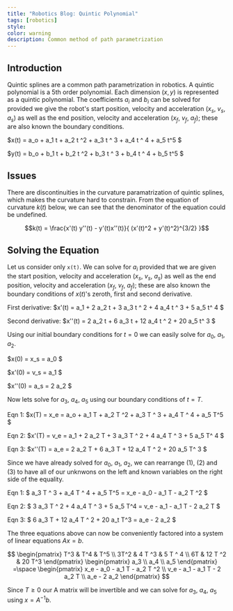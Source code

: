 ```yaml
---
title: "Robotics Blog: Quintic Polynomial"
tags: [robotics]
style:
color: warning
description: Common method of path parametrization
---
```


## Introduction
Quintic splines are a common path parametrization in robotics. A quintic polynomial is a 5th order polynomial. Each dimension $(x, y)$ is represented as a quintic polynomial. The coefficients $a_i$ and $b_i$ can be solved for provided we give the robot's start position, velocity and acceleration ($x_s$, $v_s$, $a_s$) as well as the end position, velocity and acceleration ($x_f$, $v_f$, $a_f$); these are also known the boundary conditions.

$x(t) = a_o + a_1 t + a_2 t ^2 + a_3 t ^ 3 + a_4 t ^ 4 + a_5 t^5   $

$y(t) = b_o + b_1 t + b_2 t ^2 + b_3 t ^ 3 + b_4 t ^ 4 + b_5 t^5   $

## Issues
There are discontinuities in the curvature paramatrization of quintic splines, which makes the curvature hard to constrain. From the equation of curvature $k(t)$ below, we can see that the denominator of the equation could be undefined.

$$k(t) = \frac{x'(t) y''(t) - y'(t)x''(t)}{ (x'(t)^2 + y'(t)^2)^{3/2}  }$$

## Solving the Equation
Let us consider only `x(t)`. We can solve for $a_i$ provided that we are given the start position, velocity and acceleration ($x_s$, $v_s$, $a_s$) as well as the end position, velocity and acceleration ($x_f$, $v_f$, $a_f$); these are also known the boundary conditions of $x(t)$'s zeroth, first and second derivative.

First derivative:
$x'(t) = a_1 + 2 a_2 t  + 3 a_3 t ^ 2 + 4 a_4 t ^ 3 + 5 a_5 t^ 4   $

Second derivative:
$x''(t) = 2 a_2 t  +  6 a_3 t + 12 a_4 t ^ 2 + 20 a_5 t^ 3    $

Using our initial boundary conditions for $t = 0$ we can easily solve for $a_0$, $a_1$, $a_2$.

$x(0) = x_s = a_0 $

$x'(0) = v_s = a_1 $

$x''(0) = a_s = 2 a_2 $

Now lets solve for $a_3$, $a_4$, $a_5$ using our boundary conditions of $t = T$.

Eqn 1:  $x(T) = x_e = a_o + a_1 T + a_2 T ^2 + a_3 T ^ 3 + a_4 T ^ 4 + a_5 T^5   $

Eqn 2: $x'(T) = v_e = a_1 + 2 a_2 T  + 3 a_3 T ^ 2 + 4 a_4 T ^ 3 + 5 a_5 T^ 4   $

Eqn 3: $x''(T) = a_e = 2 a_2 T  +  6 a_3 T + 12 a_4 T ^ 2 + 20 a_5 T^ 3    $

Since we have already solved for $a_0$, $a_1$, $a_2$, we can rearrange (1), (2) and (3) to have all of our unknwons on the left and known variables on the right side of the equality.

Eqn 1:  $ a_3 T ^ 3 + a_4 T ^ 4 + a_5 T^5  = x_e - a_0 - a_1 T - a_2 T ^2  $

Eqn 2:  $ 3 a_3 T ^ 2 + 4 a_4 T ^ 3 + 5 a_5 T^4  = v_e - a_1 - a_1 T - 2 a_2 T $

Eqn 3:  $ 6 a_3 T + 12 a_4 T ^ 2 + 20 a_t T^3 = a_e - 2 a_2 $

The three equations above can now be conveniently factored into a system of linear equations $Ax=b$.

$$
\begin{pmatrix}
T^3 & T^4 & T^5 \\
3T^2 & 4 T ^3 & 5 T ^ 4 \\
6T & 12 T ^2 & 20 T^3
\end{pmatrix}
\begin{pmatrix}
a_3 \\
a_4 \\
a_5
\end{pmatrix}
=\space
\begin{pmatrix}
x_e - a_0 - a_1 T - a_2 T ^2 \\
v_e - a_1 - a_1 T - 2 a_2 T \\
a_e - 2 a_2
\end{pmatrix}
$$

Since $T \geq 0$ our A matrix will be invertible and we can solve for $a_3$, $a_4$, $a_5$ using $x = A^{-1} b$.


